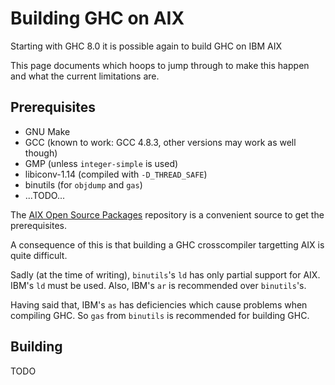 # Building GHC on AIX


Starting with GHC 8.0 it is possible again to build GHC on IBM AIX


This page documents which hoops to jump through to make this happen and what the current limitations are.

## Prerequisites

- GNU Make
- GCC (known to work: GCC 4.8.3, other versions may work as well though)
- GMP (unless `integer-simple` is used)
- libiconv-1.14 (compiled with `-D_THREAD_SAFE`)
- binutils (for `objdump` and `gas`)
- ...TODO...


The [AIX Open Source Packages](http://www.perzl.org/aix/) repository is a convenient source to get the prerequisites.


A consequence of this is that building a GHC crosscompiler targetting AIX is quite difficult.


Sadly (at the time of writing), `binutils`'s `ld` has only partial support for AIX. IBM's `ld` must be used. Also, IBM's `ar` is recommended over `binutils`'s. 


Having said that, IBM's `as` has deficiencies which cause problems when compiling GHC. So `gas` from `binutils` is recommended for building GHC.

## Building

TODO